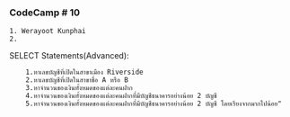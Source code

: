### CodeCamp # 10
    1. Werayoot Kunphai
    2. 

SELECT Statements(Advanced):

        1.หาเลขบัญชีที่เปิดในสาขาเมือง Riverside
        2.หาเลขบัญชีที่เปิดในสาขาชื่อ A หรือ B
        3.หาจำนวนของเงินทั้งหมดของแต่ละคนฝาก
        4.หาจำนวนของเงินทั้งหมดของแต่ละคนฝากที่มีบัญชีธนาคารอย่างน้อย 2 บัญชี
        5.หาจำนวนของเงินทั้งหมดของแต่ละคนฝากที่มีบัญชีธนาคารอย่างน้อย 2 บัญชี โดยเรียงจากมากไปน้อย"